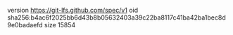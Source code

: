 version https://git-lfs.github.com/spec/v1
oid sha256:b4ac6f2025bb6d43b8b05632403a39c22ba8117c41ba42ba1bec8d9e0badaefd
size 15854
